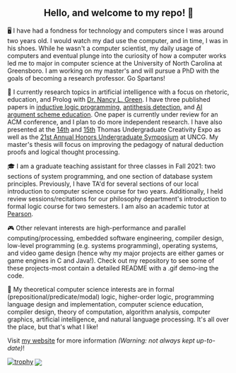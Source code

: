 <h2 style="bold;" align="center">Hello, and welcome to my repo! 👋</h2>

🖥️ I have had a fondness for technology and computers since I was around two years old. I would watch my dad use the computer, and in time, I was in his shoes. While he wasn't a computer scientist, my daily usage of computers and eventual plunge into the curiosity of how a computer works led me to major in computer science at the University of North Carolina at Greensboro. I am working on my master's and will pursue a PhD with the goals of becoming a research professor. Go Spartans!

📑 I currently research topics in artificial intelligence with a focus on rhetoric, education, and Prolog with [Dr. Nancy L. Green](https://www.uncg.edu/cmp/faculty/nlgreen/). I have three published papers in [inductive logic programming](http://ceur-ws.org/Vol-2937/paper7.pdf), [antithesis detection](http://ceur-ws.org/Vol-2669/paper9.pdf), and [AI argument scheme education](http://ceur-ws.org/Vol-2669/paper5.pdf). One paper is currently under review for an ACM conference, and I plan to do more independent research. I have also presented at the [14th](https://www.youtube.com/watch?v=wS_aVPmFHoU) and [15th](https://www.youtube.com/watch?v=wS_aVPmFHoU) Thomas Undergraduate Creativity Expo as well as the [21st Annual Honors Undergraduate Symposium](https://www.youtube.com/watch?v=tuEuSlaCLjk) at UNCG. My master's thesis will focus on improving the pedagogy of natural deduction proofs and logical thought processing.

🎓 I am a graduate teaching assistant for three classes in Fall 2021: two sections of system programming, and one section of database system principles. Previously, I have TA'd for several sections of our local introduction to computer science course for two years. Additionally, I held review sessions/recitations for our philosophy department's introduction to formal logic course for two semesters. I am also an academic tutor at [Pearson](https://www.pearson.com/us/higher-education/products-services-institutions/smarthinking/administrators.html).
 
🎮 Other relevant interests are high-performance and parallel computing/processing, embedded software engineering, compiler design, low-level programming (e.g. systems programming), operating systems, and video game design (hence why my major projects are either games or game engines in C and Java!). Check out my repository to see some of these projects-most contain a detailed README with a .gif demo-ing the code.

📓 My theoretical computer science interests are in formal (prepositional/predicate/modal) logic, higher-order logic, programming language design and implementation, computer science education, compiler design, theory of computation, algorithm analysis, computer graphics, artificial intelligence, and natural language processing. It's all over the place, but that's what I like!

Visit [my website](https://joshuacrotts.us) for more information *(Warning: not always kept up-to-date)*!

<p align="center">

[![trophy](https://github-profile-trophy.vercel.app/?username=ryo-ma)](https://github.com/JoshuaCrotts/github-profile-trophy)
<img align="center" src="https://github-readme-stats.vercel.app/api?username=JoshuaCrotts&&show_icons=true&title_color=ffffff&icon_color=bb2acf&text_color=daf7dc&bg_color=191919">
</p>
